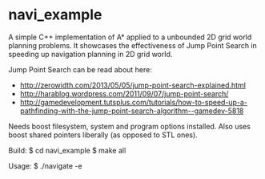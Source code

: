 navi_example
============

A simple C++ implementation of A* applied to a unbounded 2D grid world planning problems. It showcases the effectiveness of Jump Point Search in speeding up navigation planning in 2D grid world.

Jump Point Search can be read about here:
* http://zerowidth.com/2013/05/05/jump-point-search-explained.html
* http://harablog.wordpress.com/2011/09/07/jump-point-search/
* http://gamedevelopment.tutsplus.com/tutorials/how-to-speed-up-a-pathfinding-with-the-jump-point-search-algorithm--gamedev-5818

Needs boost filesystem, system and program options installed. Also uses boost shared pointers liberally (as opposed to STL ones).

Build:
$ cd navi_example
$ make all

Usage:
$ ./navigate -e <DATASETFILE>

